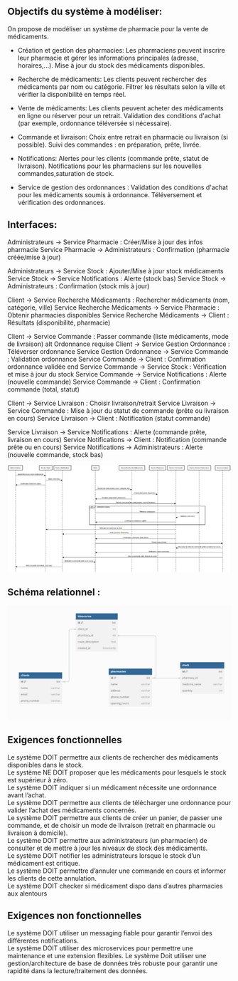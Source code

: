 ## Objectifs du système à modéliser: 
On propose de modéliser un système de pharmacie pour la vente de médicaments.

* Création et gestion des pharmacies:
 Les pharmaciens peuvent inscrire leur pharmacie et gérer les informations principales (adresse, horaires,...).
 Mise à jour du stock des médicaments disponibles.

* Recherche de médicaments:
 Les clients peuvent rechercher des médicaments par nom ou catégorie.
 Filtrer les résultats selon la ville et vérifier la disponibilité en temps réel.

* Vente de médicaments:
 Les clients peuvent acheter des médicaments en ligne ou réserver pour un retrait.
 Validation des conditions d'achat (par exemple, ordonnance téléversée si nécessaire).
 
* Commande et livraison:
 Choix entre retrait en pharmacie ou livraison (si possible).
 Suivi des commandes : en préparation, prête, livrée.
 
* Notifications:
 Alertes pour les clients (commande prête, statut de livraison).
 Notifications pour les pharmaciens sur les nouvelles commandes,saturation de stock.

* Service de gestion des ordonnances :
 Validation des conditions d'achat pour les médicaments soumis à ordonnance.
 Téléversement et vérification des ordonnances.

## Interfaces: 
Administrateurs -> Service Pharmacie : Créer/Mise à jour des infos pharmacie
Service Pharmacie -> Administrateurs : Confirmation (pharmacie créée/mise à jour)

Administrateurs -> Service Stock : Ajouter/Mise à jour stock médicaments
Service Stock -> Service Notifications : Alerte (stock bas)
Service Stock -> Administrateurs : Confirmation (stock mis à jour)

Client -> Service Recherche Médicaments : Rechercher médicaments (nom, catégorie, ville)
Service Recherche Médicaments -> Service Pharmacie : Obtenir pharmacies disponibles
Service Recherche Médicaments -> Client : Résultats (disponibilité, pharmacie)

Client -> Service Commande : Passer commande (liste médicaments, mode de livraison)
alt Ordonnance requise
Client -> Service Gestion Ordonnance : Téléverser ordonnance
Service Gestion Ordonnance -> Service Commande : Validation ordonnance
Service Commande -> Client : Confirmation ordonnance validée
end
Service Commande -> Service Stock : Vérification et mise à jour du stock
Service Commande -> Service Notifications : Alerte (nouvelle commande)
Service Commande -> Client : Confirmation commande (total, statut)

Client -> Service Livraison : Choisir livraison/retrait
Service Livraison -> Service Commande : Mise à jour du statut de commande (prête ou livraison en cours)
Service Livraison -> Client : Notification (statut commande)

Service Livraison -> Service Notifications : Alerte (commande prête, livraison en cours)
Service Notifications -> Client : Notification (commande prête ou en cours)
Service Notifications -> Administrateurs : Alerte (nouvelle commande, stock bas)

![DiagSequence.png](DiagSequence.png)


## Schéma relationnel :
![ShemaRelationnel.png](SchemaRelationnel.png)


## Exigences fonctionnelles
Le système DOIT permettre aux clients de rechercher des médicaments disponibles dans le stock.  
Le système NE DOIT proposer que les médicaments pour lesquels le stock est supérieur à zéro.  
Le système DOIT indiquer si un médicament nécessite une ordonnance avant l’achat.  
Le système DOIT permettre aux clients de télécharger une ordonnance pour valider l’achat des médicaments concernés.  
Le système DOIT permettre aux clients de créer un panier, de passer une commande, et de choisir un mode de livraison (retrait en pharmacie ou livraison à domicile).   
Le système DOIT permettre aux administrateurs (un pharmacien) de consulter et de mettre à jour les niveaux de stock des médicaments.  
Le système DOIT notifier les administrateurs lorsque le stock d’un médicament est critique.  
Le système DOIT permettre d’annuler une commande en cours et informer les clients de cette annulation.  
Le système DOIT checker si médicament dispo dans d’autres pharmacies aux alentours

## Exigences non fonctionnelles

Le système DOIT utiliser un messaging fiable pour garantir l’envoi des différentes notifications.   
Le système DOIT utiliser des microservices pour permettre une maintenance et une extension flexibles.
Le système Doit utiliser une gestion/architecture de base de données très robuste pour garantir une rapidité dans la lecture/traitement des données.
